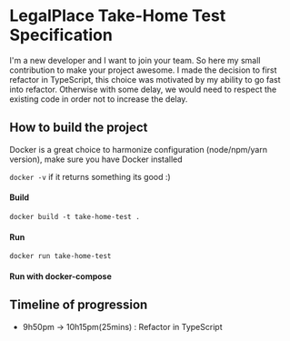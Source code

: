 # LegalPlace Take-Home Test Specification

I'm a new developer and I want to join your team. 
So here my small contribution to make your project awesome.
I made the decision to first refactor in TypeScript, this choice was motivated by my ability to go fast into refactor. Otherwise with some delay, we would need to respect the existing code in order not to increase the delay.


## How to build the project

Docker is a great choice to harmonize configuration (node/npm/yarn version), make sure you have Docker installed 

```docker -v``` if it returns something its good :) 

#### Build

```docker build -t take-home-test .```


#### Run

```docker run take-home-test``` 

#### Run with docker-compose 


## Timeline of progression

- 9h50pm -> 10h15pm(25mins) : Refactor in TypeScript